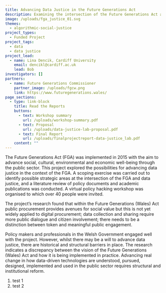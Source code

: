```yaml
---
title: Advancing Data Justice in the Future Generations Act
description: Examining the intersection of the Future Generations Act and data justice
image: /uploads/fga_justice_01.svg
themes:
  - algorithmic-social-justice
project_types:
  - Funded Project
project_tags:
  - data
  - data justice
project_lead:
  - name: Lina Dencik, Cardiff University
    email: dencikl@cardiff.ac.uk
    lead: Bob
investigators: []
partners:
  - name: Future Generations Commissioner
    partner_image: /uploads/fgcw.png
    link: https://www.futuregenerations.wales/
page_sections:
  - type: link-block
    title: Read the Reports
    buttons:
      - text: Workshop summary
        url: /uploads/workshop-summary.pdf
      - text: Proposal
        url: /uploads/data-justice-lab-proposal.pdf
      - text: Final Report
        url: /uploads/finalprojectreport-data-justice_lab.pdf
    content: ""
---
```

The Future Generations Act (FGA) was implemented in 2015 with the aim to advance social, cultural, environmental and economic well-being through the public sector. This project explored the possibilities for advancing data justice in the context of the FGA. A scoping exercise was carried out to identify possible strategic areas at the intersection of the FGA and data justice, and a literature review of policy documents and academic publications was conducted. A virtual policy hacking workshop was organised to which over 40 people were invited.

The project’s research found that within the Future Generations (Wales) Act public procurement provides avenues for social value but this is not yet widely applied to digital procurement; data collection and sharing require more public dialogue and citizen involvement; there needs to be a distinction between token and meaningful public engagement.

Policy makers and professionals in the Welsh Government engaged well with the project. However, whilst there may be a will to advance data justice, there are historical and structural barriers in place. The research indicates a discrepancy between the vision of the Future Generations (Wales) Act and how it is being implemented in practice. Advancing real change in how data-driven technologies are understood, pursued, designed, implemented and used in the public sector requires structural and institutional reform.

1. test 1
2. test 2